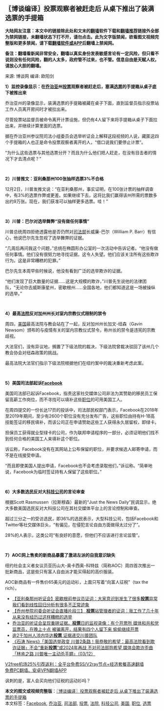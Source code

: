  <h2>〖博谈编译〗投票观察者被赶走后 从桌下推出了装满选票的手提箱</h2> <p class="notice"><b>大陆网友注意：本文中的链接除此处和文末的<a href="https://github.com/bannedbook/fanqiang" >翻墙</a>软件下载和<a href="https://github.com/killgcd/justmysocks/blob/master/README.md">翻墙推荐</a>链接外全部为禁网链接，未翻墙状态下打不开，请勿点击。此为文字版禁闻，欲看图文视频完整版和更多禁闻，请下载<a href="https://github.com/bannedbook/fanqiang">翻墙软件或APP</a>后翻墙上禁闻网。</p><p>备注：翻墙看新闻非常安全，翻墙以真实身份发表敏感言论有一定风险，但只看不说则没有任何风险，翻的人太多，政府管不过来，也不管。信息自由是天赋人权，请放心大胆的翻墙。</b></p>  <div class="entry"> <p>来源:&nbsp;博谈网                      编译:&nbsp;欧阳剑                           </p> <p></p> <p><strong>1）监控录像显示：在<a href="https://www.bannedbook.org/bnews/tag/%E4%B9%94%E6%B2%BB%E4%BA%9A/" class="st_tag internal_tag" rel="tag" title="标签 乔治亚 下的日志">乔治亚</a>州<a href="https://www.bannedbook.org/bnews/tag/%E6%8A%95%E7%A5%A8/" class="st_tag internal_tag" rel="tag" title="标签 投票 下的日志">投票</a>观察者被赶走后，塞满<a href="https://www.bannedbook.org/bnews/tag/%E9%80%89%E7%A5%A8/" class="st_tag internal_tag" rel="tag" title="标签 选票 下的日志">选票</a>的手提箱从桌子底下被推出来</strong></p> <p>乔治亚州的录像显示，装满选票的手提箱被藏在桌子下面，直到监督员指示投票站工作人员离开房间时才被拉出来。</p> <p>尽管投票站监督员被命令离开计票设施，但仍有4人留下来将手提箱从桌子下面拉出来，并继续计算里面的选票。</p> <p>据在乔治亚州参议院司法小组委员会选举听证会上解释这段视频的人说，藏匿这四个手提箱的人也正是命令投票观察者离开的人，“借口说我们要停止计票”。</p> <p>“为什么这些选票与其他选票分开？而且为什么他们把人赶走，在没有目击者的情况下才去清点呢？”</p> <p> </p> <p></p> <p><strong>2）川普推文：亚利桑那州100张抽样选票3%不合格</strong></p> <p>12月2日，川普发推文说：“在亚利桑那州，事实证明，在100张计票的抽样调查中，有3%的选票作弊或更差。如果继续下去，这将比我们赢得该州所需的票数多出约9万张。现在，我们获准可以抽样更多选票。哇！”</p>  <p> </p> <p></p> <p><strong>3）川普：巴尔对选举舞弊“没有做任何事情”</strong></p> <p>川普总统周四拒绝透露他是否仍然对<a href="https://www.bannedbook.org/bnews/tag/%e5%8f%b8%e6%b3%95%e9%83%a8/" class="st_tag internal_tag" rel="tag" title="标签 司法部 下的日志">司法部</a>长威廉-巴尔（William P. Barr）有信心，他说巴尔先生忽视了选举舞弊的证据。</p> <p>“几周后再问我这个问题，”总统在椭圆形办公室的一次活动中告诉记者。“他没有做任何事情。他们没有很努力地寻找证据，这令人失望。他们应该关注所有这些欺诈行为。这是非常糟糕的犯罪。”</p> <p>巴尔先生本周早些时候说，他没有看到广泛的选举欺诈的证据。</p> <p>“他们发现了巨大数量的证据……这是大规模的欺诈，”川普先生说他的法律团队，“无论你去威斯康星州，密歇根州……全国各地，他们都知道这是一场被操纵的选举。”</p> <p> </p> <p></p> <p><strong>4）最高<a href="https://www.bannedbook.org/bnews/tag/%e6%b3%95%e9%99%a2/" class="st_tag internal_tag" rel="tag" title="标签 法院 下的日志">法院</a>反对加州州长对室内宗教仪式限制的禁令</strong></p> <p>周四，<a href="https://www.bannedbook.org/bnews/tag/%e7%be%8e%e5%9b%bd/" class="st_tag internal_tag" rel="tag" title="标签 美国 下的日志">美国</a>最高法院与教会站在了一起，反对加州州长加文-纽森（Gavin Newsom）颁布的与疫情有关的室内宗教仪式禁令，称州长的禁令是违宪的宗教歧视。</p>  <p>大法官们，没有异议地，搁置了下级法院的裁决，下级法院曾裁决驳回了该州几个教会协会对纽森政策的挑战。</p> <p>最高法院大法官们指示下级法院根据他们在纽约案中的裁决重新考虑此案。</p> <p> </p> <p></p> <p><strong>5）美国司法部起诉<a href="https://www.bannedbook.org/bnews/tag/facebook/" class="st_tag internal_tag" rel="tag" title="标签 Facebook 下的日志">Facebook</a></strong></p> <p>美国司法部已起诉Facebook，指责这家社交媒体公司非法为其赞助的移民员工保留高薪工作岗位，而不寻找可以填补这些<a href="https://www.bannedbook.org/bnews/tag/%E8%81%8C%E4%BD%8D/" class="st_tag internal_tag" rel="tag" title="标签 职位 下的日志">职位</a>的可用美国工人。</p> <p>在周四提交的一份长达17页的投诉中，司法部民权部门表示，Facebook在2018年至2019年期间，至少有2600个职位没有充分发布广告，这些职位由持有H-1B高技能签证的移民填补，而该公司正在申请赞助这些工人获得永久居留权，即绿卡。</p> <p>担保员工获得就业型绿卡的公司，作为联邦申请程序的一部分，必须证明他们找不到任何合格的美国工人来填补这个职位。</p> <p>诉讼称，Facebook没有在其网站上公布保留的职位，并要求候选人邮寄申请，而不是在线接受申请。</p> <p>“而且即使美国人提出申请，Facebook也不会考虑录取他们，”诉讼称。“简单地说，Facebook为临时签证持有人保留了这些职位。”</p> <p> </p>  <p></p> <p><strong>6）大多数选民反对大<a href="https://www.bannedbook.org/bnews/tag/%E7%A7%91%E6%8A%80%E5%85%AC%E5%8F%B8/" class="st_tag internal_tag" rel="tag" title="标签 科技公司 下的日志">科技公司</a>的言论审查</strong></p> <p>根据Scott Rasmussen（拉斯穆森）最新的“Just the News Daily”民调显示，绝大多数美国选民反对大科技公司在其社交媒体平台上的言论控制和审查。</p> <p>超过三分之一的受访选民，即36%的选民表示，大型科技公司，包括Facebook和Twitter等社交媒体巨头，“有偏见，在侵犯言论自由方面做得太过分了”。</p> <p>28%的人表示，这类公司“有良好的意愿，但他们不应该进行言论监管”。</p> <p> </p> <p></p> <p><strong>7）AOC网上售卖的新商品暴露了激进左派的自我意识缺失</strong></p> <p>纽约社会主义者女议员亚历山大-奥卡西奥-科特兹（简称AOC）周四首次推出一批新商品，这是些只有富人自由派才能买得起的高价服装。</p> <p>AOC新商品有一件售价65美元的运动衫，上面只写着“向富人征税”（tax the rich）。</p> <ul class='op-related-articles' title='相关阅读'> <li><a href='https://www.bannedbook.org/bnews/bannedvideo/20201204/1441723.html' target='_blank'>【亚利桑那州听证会】密歇根前参议员证词：大家意识到发生了很多<b>投票</b>异常 我们看到线性回归分析有很多不正常迹象</a></li> <li><a href='https://www.bannedbook.org/bnews/bannedvideo/20201204/1441696.html' target='_blank'>【乔州参院司委会听证会直播片段三】 <b>投票</b>站管理者的证词：我工作了几十年 从来没有经历过这样糟糕的选举</a></li> <li><a href='https://www.bannedbook.org/bnews/bannedvideo/20201204/1441671.html' target='_blank'>乔治亚的听证会呈现重磅证据，<b>投票</b>日的监视录像：有个开票所 媒体和共和党监票员，在晚上十点 被骗离开，结果有四个人留下来 偷偷继续开票</a></li> <li><a href='https://www.bannedbook.org/bnews/bannedvideo/20201204/1441625.html' target='_blank'>逾2千加州人涉内华达<b>投票</b> 证据递交川普团队</a></li> <li><a href='https://www.bannedbook.org/bnews/bannedvideo/20201204/1441617.html' target='_blank'>《石涛 News》「美国选举政变 川普2条路！我恭敬的希望：最高法院看到欺诈证据」不会“重新<b>投票</b>”或2024年再战 不对司法部抱希望 媒体会欺诈歪曲「林肯之路 川普唯一主动杀手鐧」（03/12）</a></li> </ul> <p class="texttj"> <a href="https://www.bannedbook.org/forum23/topic22702.html" target="_blank">V2free机场25%引荐返利：全平台免费SS/V2ray节点+经济套餐高速翻墙</a><br/> <a href="https://github.com/bannedbook/fanqiang/wiki/%E7%A6%81%E9%97%BB%E7%BD%91%E5%AE%89%E5%8D%93%E7%BF%BB%E5%A2%99%E6%96%B0%E9%97%BBAPP" target="_blank">免费PC翻墙、安卓VPN翻墙APP</a></p><p>讽刺的是，富人会买向他们征税的运动衫吗？</p> <a name='sharetosocial'></a>       <div><b>本文的图文或视频完整版</b>：<a href='https://www.bannedbook.org/bnews/cbnews/20201204/1441748.html'>〖博谈编译〗投票观察者被赶走后 从桌下推出了装满选票的手提箱</a></div>  </div><!--END ENTRY--> <div class="postfooter"> <div>本文标签：<a href="https://www.bannedbook.org/bnews/tag/facebook/" rel="tag">Facebook</a>, <a href="https://www.bannedbook.org/bnews/tag/%E4%B9%94%E6%B2%BB%E4%BA%9A/" rel="tag">乔治亚</a>, <a href="https://www.bannedbook.org/bnews/tag/%e5%8f%b8%e6%b3%95%e9%83%a8/" rel="tag">司法部</a>, <a href="https://www.bannedbook.org/bnews/tag/%E6%8A%95%E7%A5%A8/" rel="tag">投票</a>, <a href="https://www.bannedbook.org/bnews/tag/%e6%b3%95%e9%99%a2/" rel="tag">法院</a>, <a href="https://www.bannedbook.org/bnews/tag/%E7%A7%91%E6%8A%80%E5%85%AC%E5%8F%B8/" rel="tag">科技公司</a>, <a href="https://www.bannedbook.org/bnews/tag/%e7%be%8e%e5%9b%bd/" rel="tag">美国</a>, <a href="https://www.bannedbook.org/bnews/tag/%E8%81%8C%E4%BD%8D/" rel="tag">职位</a>, <a href="https://www.bannedbook.org/bnews/tag/%E9%80%89%E7%A5%A8/" rel="tag">选票</a></div>  </div><!--END POSTFOOTER--> 